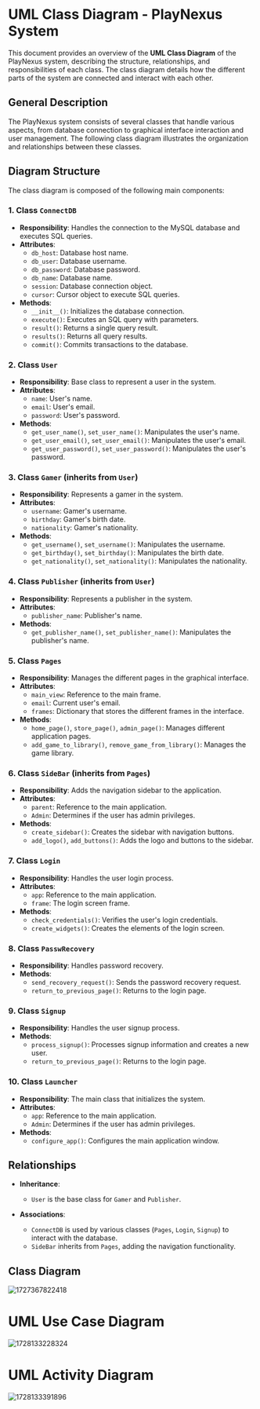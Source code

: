 # UML Class Diagram - PlayNexus System

This document provides an overview of the **UML Class Diagram** of the PlayNexus system, describing the structure, relationships, and responsibilities of each class. The class diagram details how the different parts of the system are connected and interact with each other.

## General Description

The PlayNexus system consists of several classes that handle various aspects, from database connection to graphical interface interaction and user management. The following class diagram illustrates the organization and relationships between these classes.

## Diagram Structure

The class diagram is composed of the following main components:

### 1. **Class `ConnectDB`**

- **Responsibility**: Handles the connection to the MySQL database and executes SQL queries.
- **Attributes**:
  - `db_host`: Database host name.
  - `db_user`: Database username.
  - `db_password`: Database password.
  - `db_name`: Database name.
  - `session`: Database connection object.
  - `cursor`: Cursor object to execute SQL queries.
- **Methods**:
  - `__init__()`: Initializes the database connection.
  - `execute()`: Executes an SQL query with parameters.
  - `result()`: Returns a single query result.
  - `results()`: Returns all query results.
  - `commit()`: Commits transactions to the database.

### 2. **Class `User`**

- **Responsibility**: Base class to represent a user in the system.
- **Attributes**:
  - `name`: User's name.
  - `email`: User's email.
  - `password`: User's password.
- **Methods**:
  - `get_user_name()`, `set_user_name()`: Manipulates the user's name.
  - `get_user_email()`, `set_user_email()`: Manipulates the user's email.
  - `get_user_password()`, `set_user_password()`: Manipulates the user's password.

### 3. **Class `Gamer` (inherits from `User`)**

- **Responsibility**: Represents a gamer in the system.
- **Attributes**:
  - `username`: Gamer's username.
  - `birthday`: Gamer's birth date.
  - `nationality`: Gamer's nationality.
- **Methods**:
  - `get_username()`, `set_username()`: Manipulates the username.
  - `get_birthday()`, `set_birthday()`: Manipulates the birth date.
  - `get_nationality()`, `set_nationality()`: Manipulates the nationality.

### 4. **Class `Publisher` (inherits from `User`)**

- **Responsibility**: Represents a publisher in the system.
- **Attributes**:
  - `publisher_name`: Publisher's name.
- **Methods**:
  - `get_publisher_name()`, `set_publisher_name()`: Manipulates the publisher's name.

### 5. **Class `Pages`**

- **Responsibility**: Manages the different pages in the graphical interface.
- **Attributes**:
  - `main_view`: Reference to the main frame.
  - `email`: Current user's email.
  - `frames`: Dictionary that stores the different frames in the interface.
- **Methods**:
  - `home_page()`, `store_page()`, `admin_page()`: Manages different application pages.
  - `add_game_to_library()`, `remove_game_from_library()`: Manages the game library.

### 6. **Class `SideBar` (inherits from `Pages`)**

- **Responsibility**: Adds the navigation sidebar to the application.
- **Attributes**:
  - `parent`: Reference to the main application.
  - `Admin`: Determines if the user has admin privileges.
- **Methods**:
  - `create_sidebar()`: Creates the sidebar with navigation buttons.
  - `add_logo()`, `add_buttons()`: Adds the logo and buttons to the sidebar.

### 7. **Class `Login`**

- **Responsibility**: Handles the user login process.
- **Attributes**:
  - `app`: Reference to the main application.
  - `frame`: The login screen frame.
- **Methods**:
  - `check_credentials()`: Verifies the user's login credentials.
  - `create_widgets()`: Creates the elements of the login screen.

### 8. **Class `PasswRecovery`**

- **Responsibility**: Handles password recovery.
- **Methods**:
  - `send_recovery_request()`: Sends the password recovery request.
  - `return_to_previous_page()`: Returns to the login page.

### 9. **Class `Signup`**

- **Responsibility**: Handles the user signup process.
- **Methods**:
  - `process_signup()`: Processes signup information and creates a new user.
  - `return_to_previous_page()`: Returns to the login page.

### 10. **Class `Launcher`**

- **Responsibility**: The main class that initializes the system.
- **Attributes**:
  - `app`: Reference to the main application.
  - `Admin`: Determines if the user has admin privileges.
- **Methods**:
  - `configure_app()`: Configures the main application window.

## Relationships

- **Inheritance**:

  - `User` is the base class for `Gamer` and `Publisher`.
- **Associations**:

  - `ConnectDB` is used by various classes (`Pages`, `Login`, `Signup`) to interact with the database.
  - `SideBar` inherits from `Pages`, adding the navigation functionality.

## Class Diagram

![1727367822418](image/class_/1727367822418.png)

# UML Use Case Diagram

![1728133228324](image/UCD_PlayNexus.png)

# UML Activity Diagram

![1728133391896](image/class_diagram/1728133391896.png)
